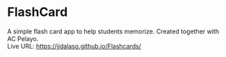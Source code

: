 # FlashCard

A simple flash card app to help students memorize. Created together with AC Pelayo.\
Live URL: https://jjdalaso.github.io/Flashcards/
